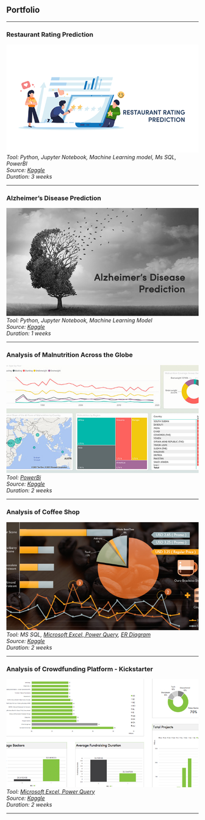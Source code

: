 ## Portfolio

---
### Restaurant Rating Prediction
[<img src="images/summative-project.png?raw=true"/>](/pdf/SummativeProject-HengHuiChing.pdf)
<em>Tool: Python, Jupyter Notebook, Machine Learning model, Ms SQL, PowerBI</em><br>
<em>Source: <a href="https://www.kaggle.com/himanshupoddar/zomato-bangalore-restaurants" target="_blank"> Kaggle </a></em><br>
<em>Duration: 3 weeks</em>

---
### Alzheimer’s Disease Prediction
[<img src="images/cap4-project.jpg?raw=true"/>](/pdf/project04-python.pdf)
<em>Tool: Python, Jupyter Notebook, Machine Learning Model</em><br>
<em>Source: <a href="https://www.kaggle.com/jboysen/mri-and-alzheimers" target="_blank"> Kaggle </a></em><br>
<em>Duration: 1 weeks</em>

---
### Analysis of Malnutrition Across the Globe
[<img src="images/cap3-project-1.jpg?raw=true"/>](/pdf/capstone3.pdf)
<em>Tool: <a href="https://app.powerbi.com/view?r=eyJrIjoiM2I2MGUxOWMtMDJkMi00YzA0LWEyMzctMWI1ODdkOTlkZTRiIiwidCI6ImM0YjZmMWI5LTY0ZDktNGFlZS04NmM5LWEzZTJjMTczODNiNiIsImMiOjEwfQ%3D%3D&pageName=ReportSectionf1b5cf7818d847b9963c" target="_blank"> PowerBi </a></em><br>
<em>Source: <a href="https://www.kaggle.com/ruchi798/malnutrition-across-the-globe" target="_blank"> Kaggle </a></em><br>
<em>Duration: 2 weeks</em>

---
### Analysis of Coffee Shop
<!-- <iframe src="https://onedrive.live.com/embed?cid=F945819FD9DA3A03&resid=F945819FD9DA3A03%21278&authkey=ADsEbdmNjGIg97s&em=2" width="100%" height="327" frameborder="0" scrolling="no"></iframe> -->
[<img src="images/cap2-project-1.jpg?raw=true"/>](/pdf/project02-powerBis.pdf)
<em>Tool: MS SQL, <a href="https://1drv.ms/x/c/8fd1b7641c6fd233/EaCAS8FT2m5HmEXdyFS4FlQBMYzy5Wce9R70RuvvqKSSyg?e=S7Ybtk" target="_blank"> Microsoft Excel, Power Query</a>, <a href="https://www.lucidchart.com/pages/" target="_blank"> ER Diagram </a></em><br>
<em>Source: <a href="https://www.kaggle.com/ylchang/coffee-shop-sample-data-1113" target="_blank"> Kaggle </a></em><br>
<em>Duration: 2 weeks</em>

---
### Analysis of Crowdfunding Platform - Kickstarter
[<img src="images/cap1-project.jpg?raw=true"/>](/pdf/capstone1.pdf)
<em>Tool: <a href="https://onedrive.live.com/:x:/g/personal/8FD1B7641C6FD233/ER2KzNTeWiRNoHwqBnh-r_IBk5NdDxWvAVru8I0npeRKgw?resid=8FD1B7641C6FD233!sd4cc8a1d5ade4d24a07c2a06787eaff2&ithint=file%2Cxlsx&e=20NKeQ&migratedtospo=true&redeem=aHR0cHM6Ly8xZHJ2Lm1zL3gvYy84ZmQxYjc2NDFjNmZkMjMzL0VSMkt6TlRlV2lSTm9Id3FCbmgtcl9JQms1TmREeFd2QVZydThJMG5wZVJLZ3c_ZT0yME5LZVE" target="_blank"> Microsoft Excel, Power Query</a></em><br>
<em>Source: <a href="https://www.kaggle.com/codename007/funding-successful-projects" target="_blank"> Kaggle </a></em><br>
<em>Duration: 2 weeks</em>

<!-- ### Category Name 2

- [Project 1 Title](http://example.com/)
- [Project 2 Title](http://example.com/)
- [Project 3 Title](http://example.com/)
- [Project 4 Title](http://example.com/)
- [Project 5 Title](http://example.com/)

--- -->




---
<!-- <p style="font-size:11px">Page template forked from <a href="https://github.com/evanca/quick-portfolio">evanca</a></p> -->
<!-- Remove above link if you don't want to attibute -->
